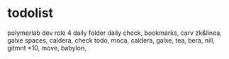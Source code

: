 # todolist
polymerlab dev role 4
daily folder daily check, bookmarks, carv zk&linea, galxe spaces, caldera, check todo, moca, caldera, galxe, tea, bera, nill, gitmnt *10, move, babylon, 
